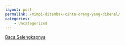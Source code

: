 ```yaml
---
layout: post
permalink: /mimpi-ditembak-cinta-orang-yang-dikenal/
categories:
    - Uncategorized
---
```


[Baca Selengkapnya](/10)